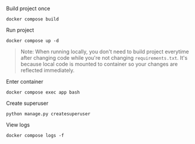 Build project once
```shell
docker compose build
```

Run project
```shell
docker compose up -d
```

> Note: When running locally, you don't need to build project everytime after changing code 
> while you're not changing `requirements.txt`. 
> It's because local code is mounted to container so your changes are reflected immediately.

Enter container
```shell
docker compose exec app bash
```

Create superuser
```shell
python manage.py createsuperuser
```

View logs
```shell
docker compose logs -f
```
